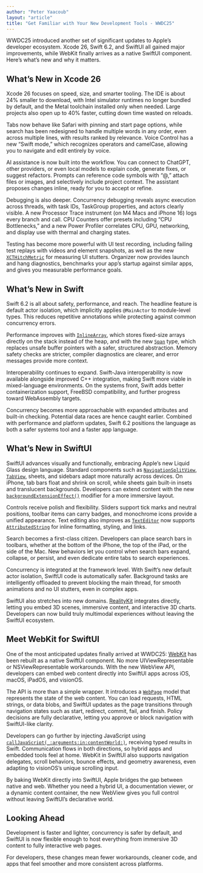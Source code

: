 ```yaml
---
author: "Peter Yaacoub"
layout: "article"
title: "Get Familiar with Your New Development Tools - WWDC25"
---
```


WWDC25 introduced another set of significant updates to Apple’s developer ecosystem. Xcode 26, Swift 6.2, and SwiftUI all gained major improvements, while WebKit finally arrives as a native SwiftUI component. Here’s what’s new and why it matters.

## What’s New in Xcode 26

Xcode 26 focuses on speed, size, and smarter tooling. The IDE is about 24% smaller to download, with Intel simulator runtimes no longer bundled by default, and the Metal toolchain installed only when needed. Large projects also open up to 40% faster, cutting down time wasted on reloads.

Tabs now behave like Safari with pinning and start page options, while search has been redesigned to handle multiple words in any order, even across multiple lines, with results ranked by relevance. Voice Control has a new “Swift mode,” which recognizes operators and camelCase, allowing you to navigate and edit entirely by voice.

AI assistance is now built into the workflow. You can connect to ChatGPT, other providers, or even local models to explain code, generate fixes, or suggest refactors. Prompts can reference code symbols with “@,” attach files or images, and selectively include project context. The assistant proposes changes inline, ready for you to accept or refine.

Debugging is also deeper. Concurrency debugging reveals async execution across threads, with task IDs, TaskGroup properties, and actors clearly visible. A new Processor Trace instrument (on M4 Macs and iPhone 16) logs every branch and call. CPU Counters offer presets including “CPU Bottlenecks,” and a new Power Profiler correlates CPU, GPU, networking, and display use with thermal and charging states.

Testing has become more powerful with UI test recording, including failing test replays with videos and element snapshots, as well as the new [`XCTHitchMetric`](https://developer.apple.com/documentation/xctest/xcthitchmetric) for measuring UI stutters. Organizer now provides launch and hang diagnostics, benchmarks your app’s startup against similar apps, and gives you measurable performance goals.

## What’s New in Swift

Swift 6.2 is all about safety, performance, and reach. The headline feature is default actor isolation, which implicitly applies `@MainActor` to module-level types. This reduces repetitive annotations while protecting against common concurrency errors.

Performance improves with [`InlineArray`](https://developer.apple.com/documentation/swift/inlinearray), which stores fixed-size arrays directly on the stack instead of the heap, and with the new [`Span`](https://developer.apple.com/documentation/swift/span) type, which replaces unsafe buffer pointers with a safer, structured abstraction. Memory safety checks are stricter, compiler diagnostics are clearer, and error messages provide more context.

Interoperability continues to expand. Swift-Java interoperability is now available alongside improved C++ integration, making Swift more viable in mixed-language environments. On the systems front, Swift adds better containerization support, FreeBSD compatibility, and further progress toward WebAssembly targets.

Concurrency becomes more approachable with expanded attributes and built-in checking. Potential data races are hence caught earlier. Combined with performance and platform updates, Swift 6.2 positions the language as both a safer systems tool and a faster app language.

## What’s New in SwiftUI

SwiftUI advances visually and functionally, embracing Apple’s new Liquid Glass design language. Standard components such as [`NavigationSplitView`](https://developer.apple.com/documentation/swiftui/navigationsplitview), [`TabView`](https://developer.apple.com/documentation/SwiftUI/TabView), sheets, and sidebars adapt more naturally across devices. On iPhone, tab bars float and shrink on scroll, while sheets gain built-in insets and translucent backgrounds. Developers can extend content with the new [`backgroundExtensionEffect()`](https://developer.apple.com/documentation/SwiftUI/View/backgroundExtensionEffect()) modifier for a more immersive layout.

Controls receive polish and flexibility. Sliders support tick marks and neutral positions, toolbar items can carry badges, and monochrome icons provide a unified appearance. Text editing also improves as [`TextEditor`](https://developer.apple.com/documentation/swiftui/texteditor) now supports [`AttributedString`](https://developer.apple.com/documentation/foundation/attributedstring) for inline formatting, styling, and links.

Search becomes a first-class citizen. Developers can place search bars in toolbars, whether at the bottom of the iPhone, the top of the iPad, or the side of the Mac. New behaviors let you control when search bars expand, collapse, or persist, and even dedicate entire tabs to search experiences.

Concurrency is integrated at the framework level. With Swift’s new default actor isolation, SwiftUI code is automatically safer. Background tasks are intelligently offloaded to prevent blocking the main thread, for smooth animations and no UI stutters, even in complex apps.

SwiftUI also stretches into new domains. [RealityKit](https://developer.apple.com/documentation/realitykit) integrates directly, letting you embed 3D scenes, immersive content, and interactive 3D charts. Developers can now build truly multimodal experiences without leaving the SwiftUI ecosystem.

## Meet WebKit for SwiftUI

One of the most anticipated updates finally arrived at WWDC25: [WebKit](https://developer.apple.com/documentation/webkit) has been rebuilt as a native SwiftUI component. No more UIViewRepresentable or NSViewRepresentable workarounds. With the new WebView API, developers can embed web content directly into SwiftUI apps across iOS, macOS, iPadOS, and visionOS.

The API is more than a simple wrapper. It introduces a [`WebPage`](https://developer.apple.com/documentation/webkit/webpage) model that represents the state of the web content. You can load requests, HTML strings, or data blobs, and SwiftUI updates as the page transitions through navigation states such as start, redirect, commit, fail, and finish. Policy decisions are fully declarative, letting you approve or block navigation with SwiftUI-like clarity.

Developers can go further by injecting JavaScript using [`callJavaScript(_:arguments:in:contentWorld:)`](https://developer.apple.com/documentation/webkit/webpage/calljavascript(_:arguments:in:contentworld:)), receiving typed results in Swift. Communication flows in both directions, so hybrid apps and embedded tools feel at home. WebKit in SwiftUI also supports navigation delegates, scroll behaviors, bounce effects, and geometry awareness, even adapting to visionOS’s unique scrolling input.

By baking WebKit directly into SwiftUI, Apple bridges the gap between native and web. Whether you need a hybrid UI, a documentation viewer, or a dynamic content container, the new WebView gives you full control without leaving SwiftUI’s declarative world.

## Looking Ahead

Development is faster and lighter, concurrency is safer by default, and SwiftUI is now flexible enough to host everything from immersive 3D content to fully interactive web pages.

For developers, these changes mean fewer workarounds, cleaner code, and apps that feel smoother and more consistent across platforms.